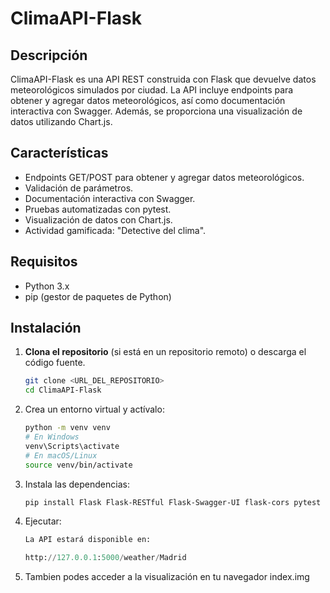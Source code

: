 # ClimaAPI-Flask

## Descripción
ClimaAPI-Flask es una API REST construida con Flask que devuelve datos meteorológicos simulados por ciudad. La API incluye endpoints para obtener y agregar datos meteorológicos, así como documentación interactiva con Swagger. Además, se proporciona una visualización de datos utilizando Chart.js.

## Características
- Endpoints GET/POST para obtener y agregar datos meteorológicos.
- Validación de parámetros.
- Documentación interactiva con Swagger.
- Pruebas automatizadas con pytest.
- Visualización de datos con Chart.js.
- Actividad gamificada: "Detective del clima".

## Requisitos
- Python 3.x
- pip (gestor de paquetes de Python)

## Instalación

1. **Clona el repositorio** (si está en un repositorio remoto) o descarga el código fuente.

   ```bash
   git clone <URL_DEL_REPOSITORIO>
   cd ClimaAPI-Flask

2. Crea un entorno virtual y actívalo:

   ```bash
   python -m venv venv
   # En Windows
   venv\Scripts\activate
   # En macOS/Linux
   source venv/bin/activate

3. Instala las dependencias:
   ```bash
   pip install Flask Flask-RESTful Flask-Swagger-UI flask-cors pytest
4. Ejecutar:
   ```app.py
   La API estará disponible en:
   
   http://127.0.0.1:5000/weather/Madrid

5. Tambien podes acceder a la visualización en tu navegador
index.img